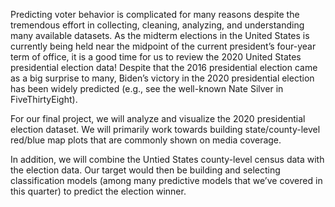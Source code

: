 Predicting voter behavior is complicated for many reasons despite the tremendous effort in collecting, cleaning, analyzing, and understanding many available datasets. As the midterm elections in the United States is currently being held near the midpoint of the current president’s four-year term of office, it is a good time for us to review the 2020 United States presidential election data! Despite that the 2016 presidential election came as a big surprise to many, Biden’s victory in the 2020 presidential election has been widely predicted (e.g., see the well-known Nate Silver in FiveThirtyEight).

For our final project, we will analyze and visualize the 2020 presidential election dataset. We will primarily work towards building state/county-level red/blue map plots that are commonly shown on media coverage.

In addition, we will combine the Untied States county-level census data with the election data. Our target would then be building and selecting classification models (among many predictive models that we’ve covered in this quarter) to predict the election winner.
